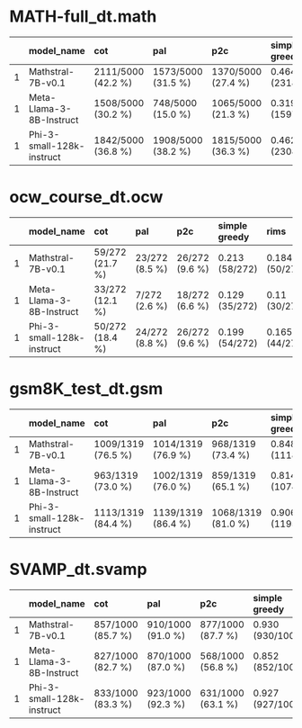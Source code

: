 # MATH-full_dt.math 
|    | model_name                | cot                | pal                | p2c                | simple greedy     | rims              |
|---:|:--------------------------|:-------------------|:-------------------|:-------------------|:------------------|:------------------|
|  1 | Mathstral-7B-v0.1         | 2111/5000 (42.2 %) | 1573/5000 (31.5 %) | 1370/5000 (27.4 %) | 0.464 (2318/5000) | 0.445 (2225/5000) |
|  1 | Meta-Llama-3-8B-Instruct  | 1508/5000 (30.2 %) | 748/5000 (15.0 %)  | 1065/5000 (21.3 %) | 0.319 (1597/5000) | 0.32 (1536/5000)  |
|  1 | Phi-3-small-128k-instruct | 1842/5000 (36.8 %) | 1908/5000 (38.2 %) | 1815/5000 (36.3 %) | 0.462 (2308/5000) | 0.414 (2017/5000) |


# ocw_course_dt.ocw 
|    | model_name                | cot             | pal            | p2c            | simple greedy   | rims           |
|---:|:--------------------------|:----------------|:---------------|:---------------|:----------------|:---------------|
|  1 | Mathstral-7B-v0.1         | 59/272 (21.7 %) | 23/272 (8.5 %) | 26/272 (9.6 %) | 0.213 (58/272)  | 0.184 (50/272) |
|  1 | Meta-Llama-3-8B-Instruct  | 33/272 (12.1 %) | 7/272 (2.6 %)  | 18/272 (6.6 %) | 0.129 (35/272)  | 0.11 (30/272)  |
|  1 | Phi-3-small-128k-instruct | 50/272 (18.4 %) | 24/272 (8.8 %) | 26/272 (9.6 %) | 0.199 (54/272)  | 0.165 (44/272) |


# gsm8K_test_dt.gsm 
|    | model_name                | cot                | pal                | p2c                | simple greedy     | rims              |
|---:|:--------------------------|:-------------------|:-------------------|:-------------------|:------------------|:------------------|
|  1 | Mathstral-7B-v0.1         | 1009/1319 (76.5 %) | 1014/1319 (76.9 %) | 968/1319 (73.4 %)  | 0.848 (1118/1319) | 0.87 (1131/1319)  |
|  1 | Meta-Llama-3-8B-Instruct  | 963/1319 (73.0 %)  | 1002/1319 (76.0 %) | 859/1319 (65.1 %)  | 0.814 (1074/1319) | 0.831 (1084/1319) |
|  1 | Phi-3-small-128k-instruct | 1113/1319 (84.4 %) | 1139/1319 (86.4 %) | 1068/1319 (81.0 %) | 0.906 (1195/1319) | 0.92 (1181/1319)  |


# SVAMP_dt.svamp 
|    | model_name                | cot               | pal               | p2c               | simple greedy    | rims             |
|---:|:--------------------------|:------------------|:------------------|:------------------|:-----------------|:-----------------|
|  1 | Mathstral-7B-v0.1         | 857/1000 (85.7 %) | 910/1000 (91.0 %) | 877/1000 (87.7 %) | 0.930 (930/1000) | 0.939 (939/1000) |
|  1 | Meta-Llama-3-8B-Instruct  | 827/1000 (82.7 %) | 870/1000 (87.0 %) | 568/1000 (56.8 %) | 0.852 (852/1000) | 0.892 (892/1000) |
|  1 | Phi-3-small-128k-instruct | 833/1000 (83.3 %) | 923/1000 (92.3 %) | 631/1000 (63.1 %) | 0.927 (927/1000) | 0.943 (943/1000) |



